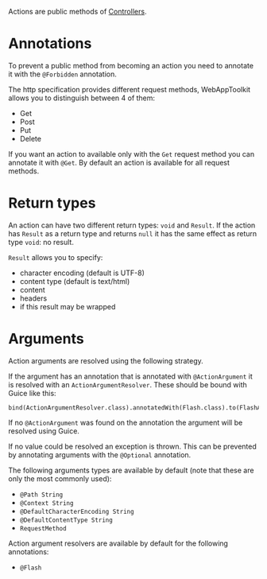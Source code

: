 Actions are public methods of [Controllers](Controllers.md).

# Annotations #

To prevent a public method from becoming an action you need to annotate it with the `@Forbidden` annotation.

The http specification provides different request methods, WebAppToolkit allows you to distinguish between 4 of them:

  * Get
  * Post
  * Put
  * Delete

If you want an action to available only with the `Get` request method you can annotate it with `@Get`. By default an action is available for all request methods.

# Return types #

An action can have two different return types: `void` and `Result`. If the action has `Result` as a return type and returns `null` it has the same effect as return type `void`: no result.

`Result` allows you to specify:

  * character encoding (default is UTF-8)
  * content type (default is text/html)
  * content
  * headers
  * if this result may be wrapped

# Arguments #

Action arguments are resolved using the following strategy.

If the argument has an annotation that is annotated with `@ActionArgument` it is resolved with an `ActionArgumentResolver`. These should be bound with Guice like this:

```
bind(ActionArgumentResolver.class).annotatedWith(Flash.class).to(FlashActionArgumentResolver.class)
```

If no `@ActionArgument` was found on the annotation the argument will be resolved using Guice.

If no value could be resolved an exception is thrown. This can be prevented by annotating arguments with the `@Optional` annotation.

The following arguments types are available by default (note that these are only the most commonly used):

  * `@Path String`
  * `@Context String`
  * `@DefaultCharacterEncoding String`
  * `@DefaultContentType String`
  * `RequestMethod`

Action argument resolvers are available by default for the following annotations:

  * `@Flash`